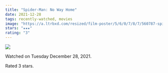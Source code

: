 ```yaml
---
title: "Spider-Man: No Way Home"
date: 2021-12-28
tags: recently-watched, movies
image: "https://a.ltrbxd.com/resized/film-poster/5/6/0/7/8/7/560787-spider-man-no-way-home-0-600-0-900-crop.jpg?v=a336d4f40c"
stars: "★★★"
rating: "3"
---
```


<div class="letterboxd-movie-data-content">
   <p><img src="https://a.ltrbxd.com/resized/film-poster/5/6/0/7/8/7/560787-spider-man-no-way-home-0-600-0-900-crop.jpg?v=a336d4f40c"/></p> <p>Watched on Tuesday December 28, 2021.</p> 
  <p>Rated 3 stars.<p>
  <div class="float-clear"></div>
</div>